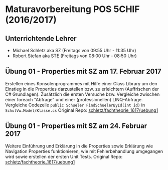 ﻿# Maturavorbereitung POS 5CHIF (2016/2017)
## Unterrichtende Lehrer
* Michael Schletz aka SZ (Freitags von 09:55 Uhr - 11:35 Uhr)
* Robert Stefan aka STE (Freitags von 08:00 Uhr - 08:50 Uhr)

## Übung 01 - Properties mit SZ am 17. Februar 2017
Erstellen eines Konsolenprogrammes mit Hilfe einer Class Library um den Einstieg in die Properties darzustellen bzw. zu erleichtern (Auffrischen der C# Grundlagen). Zusätzlich die ersten Versuche bzw. Vergleiche zwischen einer foreach "Abfrage" und einer (professionellen) LINQ-Abfrage.
Vergleiche Codezeile `public Schueler FindSchuelerById(int id)` in `SchulVw.Model/Klasse.cs`
Original Repo: [schletz/fachtheorie_1617/uebung1](https://github.com/schletz/fachtheorie_1617/tree/master/uebung1)

## Übung 01 - Properties mit SZ am 24. Februar 2017
Weitere Einführung und Erklärung in die Properties sowie Erklärung wie Navigation Properties funktionieren, wie mit Fehlerbehandlung umgegangen wird sowie erstellen der ersten Unit Tests.
Original Repo: [schletz/fachtheorie_1617/uebung1](https://github.com/schletz/fachtheorie_1617/tree/master/uebung1)